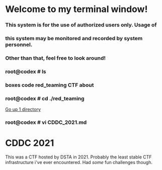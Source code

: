 # Welcome to my terminal window!                                                               
###  This system is for the use of authorized users only.  Usage of   
###  this system may be monitored and recorded by system personnel.                                                                   
###           Other than that, feel free to look around!  
### root@codex # ls
### boxes code red_teaming CTF about
### root@codex # cd ./red_teaming
[Go up 1 directory](../ctf.md)
### root@codex # vi CDDC_2021.md

# CDDC 2021

This was a CTF hosted by DSTA in 2021. Probably the least stable CTF infrastructure i've ever encountered.
Had *some* fun challenges though.

